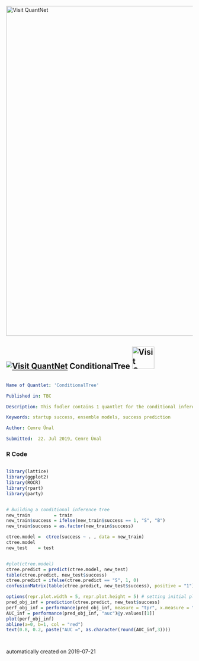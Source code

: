 [<img src="https://github.com/QuantLet/Styleguide-and-FAQ/blob/master/pictures/banner.png" width="888" alt="Visit QuantNet">](http://quantlet.de/)

## [<img src="https://github.com/QuantLet/Styleguide-and-FAQ/blob/master/pictures/qloqo.png" alt="Visit QuantNet">](http://quantlet.de/) **ConditionalTree** [<img src="https://github.com/QuantLet/Styleguide-and-FAQ/blob/master/pictures/QN2.png" width="60" alt="Visit QuantNet 2.0">](http://quantlet.de/)

```yaml

Name of Quantlet: 'ConditionalTree'

Published in: TBC

Description: This fodler contains 1 quantlet for the conditional inference tree model for master thesis "Searching for a unicorn: A ML approach towards predicting startup success"

Keywords: startup success, ensemble models, success prediction

Author: Cemre Ünal

Submitted:  22. Jul 2019, Cemre Ünal

```

### R Code
```r

library(lattice)
library(ggplot2)
library(ROCR)
library(rpart)
library(party)


# Building a conditional inference tree
new_train         = train
new_train$success = ifelse(new_train$success == 1, "S", "B")
new_train$success = as.factor(new_train$success)

ctree.model =  ctree(success ~ . , data = new_train)
ctree.model
new_test    = test


#plot(ctree.model)
ctree.predict = predict(ctree.model, new_test)
table(ctree.predict, new_test$success)
ctree.predict = ifelse(ctree.predict == "S", 1, 0)
confusionMatrix(table(ctree.predict, new_test$success), positive = "1")

options(repr.plot.width = 5, repr.plot.height = 5) # setting initial plot area dimensions
pred_obj_inf = prediction(ctree.predict, new_test$success) 
perf_obj_inf = performance(pred_obj_inf, measure = "tpr", x.measure = "fpr") # TPR: true positive rate, FPR; false positive rate
AUC_inf = performance(pred_obj_inf, "auc")@y.values[[1]]
plot(perf_obj_inf)
abline(a=0, b=1, col = "red")
text(0.8, 0.2, paste("AUC =", as.character(round(AUC_inf,3))))




```

automatically created on 2019-07-21